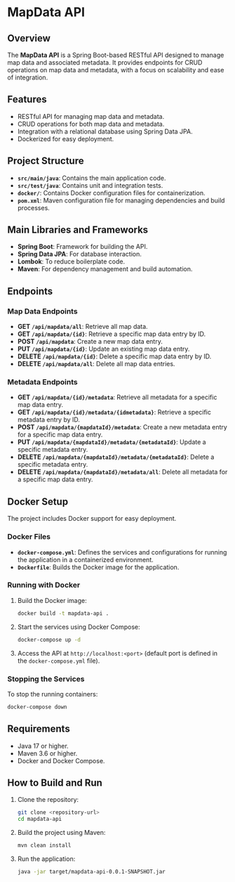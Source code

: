# MapData API

## Overview
The **MapData API** is a Spring Boot-based RESTful API designed to manage map data and associated metadata. It provides endpoints for CRUD operations on map data and metadata, with a focus on scalability and ease of integration.

## Features
- RESTful API for managing map data and metadata.
- CRUD operations for both map data and metadata.
- Integration with a relational database using Spring Data JPA.
- Dockerized for easy deployment.

## Project Structure
- **`src/main/java`**: Contains the main application code.
- **`src/test/java`**: Contains unit and integration tests.
- **`docker/`**: Contains Docker configuration files for containerization.
- **`pom.xml`**: Maven configuration file for managing dependencies and build processes.

## Main Libraries and Frameworks
- **Spring Boot**: Framework for building the API.
- **Spring Data JPA**: For database interaction.
- **Lombok**: To reduce boilerplate code.
- **Maven**: For dependency management and build automation.

## Endpoints

### Map Data Endpoints
- **GET `/api/mapdata/all`**: Retrieve all map data.
- **GET `/api/mapdata/{id}`**: Retrieve a specific map data entry by ID.
- **POST `/api/mapdata`**: Create a new map data entry.
- **PUT `/api/mapdata/{id}`**: Update an existing map data entry.
- **DELETE `/api/mapdata/{id}`**: Delete a specific map data entry by ID.
- **DELETE `/api/mapdata/all`**: Delete all map data entries.

### Metadata Endpoints
- **GET `/api/mapdata/{id}/metadata`**: Retrieve all metadata for a specific map data entry.
- **GET `/api/mapdata/{id}/metadata/{idmetadata}`**: Retrieve a specific metadata entry by ID.
- **POST `/api/mapdata/{mapdataId}/metadata`**: Create a new metadata entry for a specific map data entry.
- **PUT `/api/mapdata/{mapdataId}/metadata/{metadataId}`**: Update a specific metadata entry.
- **DELETE `/api/mapdata/{mapdataId}/metadata/{metadataId}`**: Delete a specific metadata entry.
- **DELETE `/api/mapdata/{mapdataId}/metadata/all`**: Delete all metadata for a specific map data entry.

## Docker Setup
The project includes Docker support for easy deployment.

### Docker Files
- **`docker-compose.yml`**: Defines the services and configurations for running the application in a containerized environment.
- **`Dockerfile`**: Builds the Docker image for the application.

### Running with Docker
1. Build the Docker image:
   ```bash
   docker build -t mapdata-api .
   ```
2. Start the services using Docker Compose:
   ```bash
   docker-compose up -d
   ```
3. Access the API at `http://localhost:<port>` (default port is defined in the `docker-compose.yml` file).

### Stopping the Services
To stop the running containers:
```bash
docker-compose down
```

## Requirements
- Java 17 or higher.
- Maven 3.6 or higher.
- Docker and Docker Compose.

## How to Build and Run
1. Clone the repository:
   ```bash
   git clone <repository-url>
   cd mapdata-api
   ```
2. Build the project using Maven:
   ```bash
   mvn clean install
   ```
3. Run the application:
   ```bash
   java -jar target/mapdata-api-0.0.1-SNAPSHOT.jar
   ```